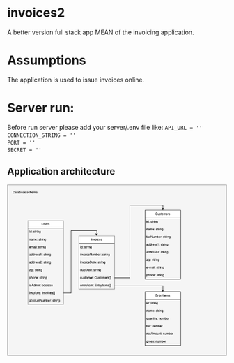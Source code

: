 # invoices2
A better version full stack app MEAN of the invoicing application.

# Assumptions
The application is used to issue invoices online. 

# Server run:

Before run server please add your server/.env file like:
`API_URL = ''` <br />
`CONNECTION_STRING = '' ` <br />
`PORT = '' `<br />
`SECRET = ''`


## Application architecture
![Database schema](https://github.com/terabajt/invoices2/blob/main/Efaktury24.database.png)
